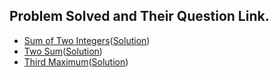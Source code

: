 ## Problem Solved and Their Question Link.

- [Sum of Two Integers](https://leetcode.com/problems/sum-of-two-integers/)([Solution]())
- [Two Sum](https://leetcode.com/problems/two-sum/submissions/)([Solution](./two_sum.py))
- [Third Maximum](https://leetcode.com/problems/third-maximum-number/submissions/)([Solution](./third_maximum.py))
